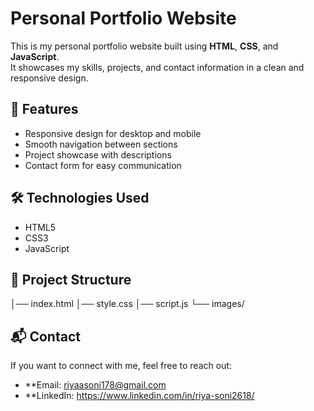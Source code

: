 # Personal Portfolio Website

This is my personal portfolio website built using **HTML**, **CSS**, and **JavaScript**.  
It showcases my skills, projects, and contact information in a clean and responsive design.

## 🚀 Features
- Responsive design for desktop and mobile
- Smooth navigation between sections
- Project showcase with descriptions
- Contact form for easy communication

## 🛠️ Technologies Used
- HTML5
- CSS3
- JavaScript

## 📂 Project Structure
│── index.html
│── style.css
│── script.js
└── images/

## 📬 Contact
If you want to connect with me, feel free to reach out:
- **Email: riyaasoni178@gmail.com
- **LinkedIn: https://www.linkedin.com/in/riya-soni2618/
